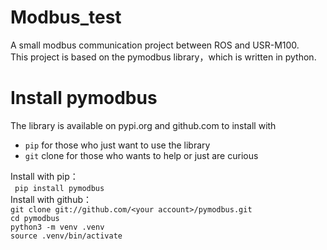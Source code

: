 # Modbus_test
A small modbus communication project between ROS and USR-M100.  
This project is based on the pymodbus library，which is written in python.  
# Install pymodbus
The library is available on pypi.org and github.com to install with  
- `pip` for those who just want to use the library  
- `git` clone for those who wants to help or just are curious

Install with pip：  
&ensp;`pip install pymodbus`  
Install with github：  
  `git clone git://github.com/<your account>/pymodbus.git`  
  `cd pymodbus`  
  `python3 -m venv .venv`  
  `source .venv/bin/activate`  


